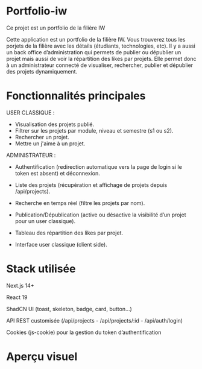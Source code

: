 # Portfolio-iw
Ce projet est un portfolio de la filière IW

Cette application est un portfolio de la filière IW. 
Vous trouverez tous les porjets de la filière avec les détails (étudiants, technologies, etc). 
Il y a aussi un back office d’administration qui permets de publier ou dépublier un projet mais aussi de voir la répartition des likes par projets. Elle permet donc à un administrateur connecté de visualiser, rechercher, publier et dépublier des projets dynamiquement.

# Fonctionnalités principales
USER CLASSIQUE : 
- Visualisation des projets publié.
- Filtrer sur les projets par module, niveau et semestre (s1 ou s2).
- Rechercher un projet.
- Mettre un j'aime à un projet.

ADMINISTRATEUR :

- Authentification (redirection automatique vers la page de login si le token est absent) et déconnexion.

- Liste des projets (récupération et affichage de projets depuis /api/projects).

- Recherche en temps réel (filtre les projets par nom).

- Publication/Dépublication (active ou désactive la visibilité d’un projet pour un user classique).

- Tableau des répartition des likes par projet.
- Interface user classique (client side).


# Stack utilisée
Next.js 14+

React 19

ShadCN UI (toast, skeleton, badge, card, button…)

API REST customisée (/api/projects - /api/projects/:id - /api/auth/login)

Cookies (js-cookie) pour la gestion du token d’authentification


# Aperçu visuel



